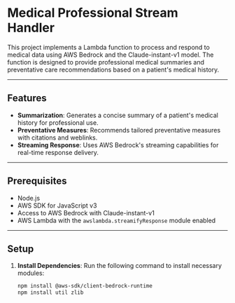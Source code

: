 # Medical Professional Stream Handler

This project implements a Lambda function to process and respond to medical data using AWS Bedrock and the Claude-instant-v1 model. The function is designed to provide professional medical summaries and preventative care recommendations based on a patient's medical history.

---

## Features

- **Summarization**: Generates a concise summary of a patient's medical history for professional use.
- **Preventative Measures**: Recommends tailored preventative measures with citations and weblinks.
- **Streaming Response**: Uses AWS Bedrock's streaming capabilities for real-time response delivery.

---

## Prerequisites

- Node.js
- AWS SDK for JavaScript v3
- Access to AWS Bedrock with Claude-instant-v1
- AWS Lambda with the `awslambda.streamifyResponse` module enabled

---

## Setup

1. **Install Dependencies**:
   Run the following command to install necessary modules:
   ```bash
   npm install @aws-sdk/client-bedrock-runtime
   npm install util zlib
